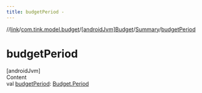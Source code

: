 ```yaml
---
title: budgetPeriod -
---
```

//[link](../../../index.md)/[com.tink.model.budget](../../index.md)/[[androidJvm]Budget](../index.md)/[Summary](index.md)/[budgetPeriod](budget-period.md)



# budgetPeriod  
[androidJvm]  
Content  
val [budgetPeriod](budget-period.md): [Budget.Period](../-period/index.md)  



